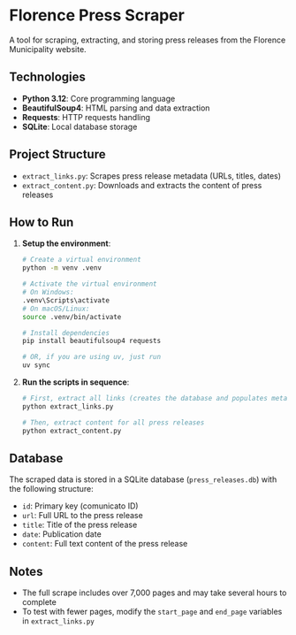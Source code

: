 # Florence Press Scraper

A tool for scraping, extracting, and storing press releases from the Florence Municipality website.

## Technologies

- **Python 3.12**: Core programming language
- **BeautifulSoup4**: HTML parsing and data extraction
- **Requests**: HTTP requests handling
- **SQLite**: Local database storage

## Project Structure

- `extract_links.py`: Scrapes press release metadata (URLs, titles, dates)
- `extract_content.py`: Downloads and extracts the content of press releases

## How to Run

1. **Setup the environment**:
   ```bash
   # Create a virtual environment
   python -m venv .venv
   
   # Activate the virtual environment
   # On Windows:
   .venv\Scripts\activate
   # On macOS/Linux:
   source .venv/bin/activate
   
   # Install dependencies
   pip install beautifulsoup4 requests

   # OR, if you are using uv, just run 
   uv sync
   ```

2. **Run the scripts in sequence**:
   ```bash
   # First, extract all links (creates the database and populates metadata)
   python extract_links.py
   
   # Then, extract content for all press releases
   python extract_content.py
   ```

## Database

The scraped data is stored in a SQLite database (`press_releases.db`) with the following structure:
- `id`: Primary key (comunicato ID)
- `url`: Full URL to the press release
- `title`: Title of the press release
- `date`: Publication date
- `content`: Full text content of the press release

## Notes

- The full scrape includes over 7,000 pages and may take several hours to complete
- To test with fewer pages, modify the `start_page` and `end_page` variables in `extract_links.py`
